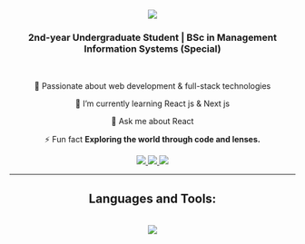 <h1 align="center">
    <img src="https://readme-typing-svg.herokuapp.com/?font=Tektur&size=35&center=true&vCenter=true&width=500&height=70&duration=4000&lines=Hi+There!+👾;+I'm+Tharindu+Nimesh!;" />
</h1>

<h3 align="center">2nd-year Undergraduate Student | BSc in Management Information Systems (Special)</h3>

<br/>

<div align="center">
 
🚀 Passionate about web development & full-stack technologies
 
 🌱 I’m currently learning React js & Next js

💬 Ask me about React

⚡ Fun fact **Exploring the world through code and lenses.**

 </div>
 
<div align="center"> 
  <a href="tharinduxnimesh@gmail.com">
    <img src="https://img.shields.io/badge/Gmail-333333?style=for-the-badge&logo=gmail&logoColor=red" />
  </a>
  <a href="https://www.linkedin.com/in/tharindu-in/" target="_blank">
    <img src="https://img.shields.io/badge/LinkedIn-0077B5?style=for-the-badge&logo=linkedin&logoColor=white" target="_blank" />
  </a>
  <a href="https://tharindu-nimesh.github.io" target="_blank">
     <img src="https://img.shields.io/badge/Portfolio-FF5722?style=for-the-badge&logo=todoist&logoColor=white" target="_blank" /> <!-- sqlite, safari, google-chrome are other good icon options -->
  </a>
</div>

 <hr/>
 
<h2 align="center">Languages and Tools: </h2>
<br/>
<div align="center">
    <img src="https://skillicons.dev/icons?i=html,css,tailwind,javascript,react,nextjs,c,java,mysql,php,git,github,figma,vscode" />
</div>

